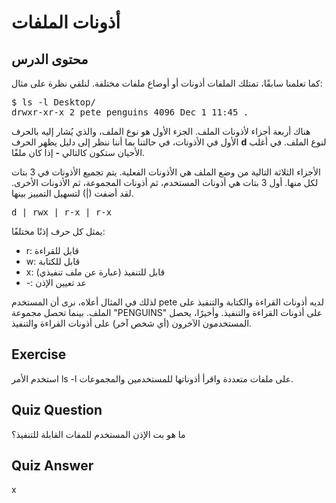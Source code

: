 # أذونات الملفات

## محتوى الدرس

كما تعلمنا سابقًا، تمتلك الملفات أذونات أو أوضاع ملفات مختلفة. لنلقي نظرة على مثال:

<pre>$ ls -l Desktop/
drwxr-xr-x 2 pete penguins 4096 Dec 1 11:45 .
</pre>

هناك أربعة أجزاء لأذونات الملف. الجزء الأول هو نوع الملف، والذي يُشار إليه بالحرف الأول في الأذونات، في حالتنا بما أننا ننظر إلى دليل يظهر الحرف <b>d</b> لنوع الملف. في أغلب الأحيان ستكون كالتالي <b>-</b> إذا كان ملفًا. 

الأجزاء الثلاثة التالية من وضع الملف هي الأذونات الفعلية. يتم تجميع الأذونات في 3 بتات لكل منها. أول 3 بتات هي أذونات المستخدم، ثم أذونات المجموعة، ثم الأذونات الأخرى. لقد أضفت (|) لتسهيل التمييز بينها.

<pre>d | rwx | r-x | r-x </pre>

يمثل كل حرف إذنًا مختلفًا: 
<ul>
<li>r: قابل للقراءة</li>
<li>w: قابل للكتابة</li>
<li>x: قابل للتنفيذ (عبارة عن ملف تنفيذي)</li>
<li>-: عد تعيين الإذن</li>
</ul>

لذلك في المثال أعلاه، نرى أن المستخدم pete لديه أذونات القراءة والكتابة والتنفيذ على الملف. بينما تحصل مجموعة "PENGUINS" على أذونات القراءة والتنفيذ. وأخيرًا، يحصل المستخدمون الآخرون (أي شخص آخر) على أذونات القراءة والتنفيذ. 

## Exercise

استخدم الأمر ls -l على ملفات متعددة واقرأ أذوناتها للمستخدمين والمجموعات. 

## Quiz Question

ما هو بت الإذن المستخدم للمفات القابلة للتنفيذ؟ 

## Quiz Answer

x